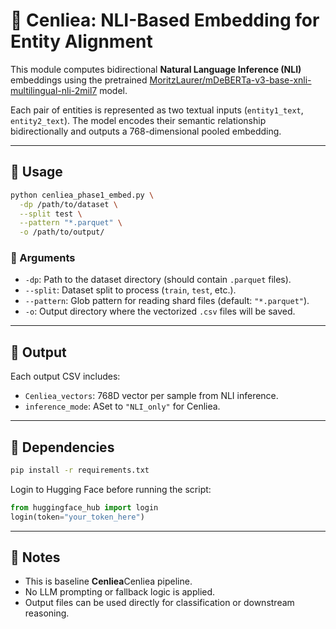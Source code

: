 # 🧠 Cenliea: NLI-Based Embedding for Entity Alignment

This module computes bidirectional **Natural Language Inference (NLI)** embeddings using the pretrained [MoritzLaurer/mDeBERTa-v3-base-xnli-multilingual-nli-2mil7](https://huggingface.co/MoritzLaurer/mDeBERTa-v3-base-xnli-multilingual-nli-2mil7) model.

Each pair of entities is represented as two textual inputs (`entity1_text`, `entity2_text`). The model encodes their semantic relationship bidirectionally and outputs a 768-dimensional pooled embedding.

---

## 🚀 Usage

```bash
python cenliea_phase1_embed.py \
  -dp /path/to/dataset \
  --split test \
  --pattern "*.parquet" \
  -o /path/to/output/
```

### 🔧 Arguments

- `-dp`: Path to the dataset directory (should contain `.parquet` files).
- `--split`: Dataset split to process (`train`, `test`, etc.).
- `--pattern`: Glob pattern for reading shard files (default: `"*.parquet"`).
- `-o`: Output directory where the vectorized `.csv` files will be saved.

---

## 💾 Output

Each output CSV includes:
- `Cenliea_vectors`: 768D vector per sample from NLI inference.
- `inference_mode`: ASet to `"NLI_only"` for Cenliea.

---

## 🧩 Dependencies

```bash
pip install -r requirements.txt
```

Login to Hugging Face before running the script:
```python
from huggingface_hub import login
login(token="your_token_here")
```

---

## 📌 Notes

- This is baseline **Cenliea**Cenliea pipeline.
- No LLM prompting or fallback logic is applied.
- Output files can be used directly for classification or downstream reasoning.
